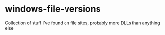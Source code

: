 # windows-file-versions
Collection of stuff I've found on file sites, probably more DLLs than anything else
